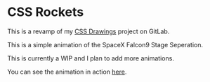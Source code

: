 # CSS Rockets
This is a revamp of my [CSS Drawings](https://gitlab.com/Yappydog/css-drawings) project on GitLab.

This is a simple animation of the SpaceX Falcon9 Stage Seperation.

This is currently a WIP and I plan to add more animations.

You can see the animation in action [here](https://cssrockets.netlify.com/).
